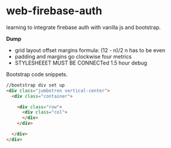 # web-firebase-auth
learning to integrate firebase auth with vanilla js and bootstrap.

**Dump**
- grid layout offset margins formula: (12 - n)/2 n has to be even
- padding and margins go clockwise four metrics
- STYLESHEEET MUST BE CONNECTed 1.5 hour debug

Bootstrap code snippets.
```html
//bootstrap div set up
<div class="jumbotron vertical-center">
  <div class="container">

    <div class="row">
      <div class="col">
      </div>
    </div>

  </div>
</div>

```
